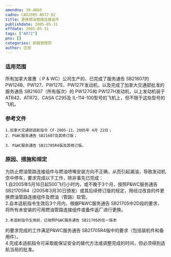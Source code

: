 ```yaml
---
amendno: 39-4860  
cadno: CAD2005-AR72-02  
title: 更换燃油管路连接组件  
publishdate: 2005-05-31  
effdate: 2005-05-31  
tags: ["AR72"]  
pns: []  
categories: 新疆管理局  
author: 庄丽  
---
```

  
### 适用范围  
所有加拿大普惠（ P & WC）公司生产的、已完成了服务通告 SB21607的PW124B、PW127、PW127E、PW127F发动机，以及完成了加拿大交通部批准的服务通告 SB21607（所有版次）的 PW127G和 PW127H发动机，以上发动机装于 ATR42、ATR72、CASA C295及 IL-114-100型号的飞机上，但不限于这些型号的飞机。  
  
<!--more-->  
### 参考文件  
    1.加拿大交通部适航指令 CF-2005-11，2005年 4月 22日；  
    2. P&WC服务通告 SB21607及其修订版；  
  
    3. P&WC服务通告 SB21705R4版及其修订版。  
  
### 原因、措施和规定  
为防止燃油管路连接组件与燃油喷嘴安装方向不正确，从而引起漏油，导致发动机空中停车，要求完成以下工作，除非事先已完成：  
    1.自2005年5月16日起500飞行小时内，或不晚于3个月，按照P&WC服务通告 SB21705R4（2005年3月30日颁发）或其后续修订版的规定，用经过改良的件更换燃油管路连接组件及燃油（管路）软管。  
    2.自本适航指令生效后3个月内，根据P&WC服务通告 SB21705中2D段的要求，将所有未安装的可用燃油管路连接组件或备件返厂进行更换。  
  
    3.本适航指令生效前，已按照P&WC服务通告 SB21705的任一版本  
    
的要求完成的工作满足P&WC服务通告 SB21705R4版中的要求（包括装机件和备用件）。  
    4.完成本适航指令可采取能保证安全的替代方法或调整完成的时间，但必须得到适航当局的批准。  
